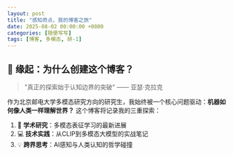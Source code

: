 ```yaml
---
layout: post
title: "感知奇点，我的博客之旅"
date: 2025-08-02 00:00:00 +0800
categories: [随便写写]
tags: [博客, 多模态, 研-1]
---
```


## 🌌 缘起：为什么创建这个博客？
> "真正的探索始于认知边界的突破" —— 亚瑟·克拉克

作为北京邮电大学多模态研究方向的研究生，我始终被一个核心问题驱动：**机器如何像人类一样理解世界？** 这个博客将记录我的三重探索：
1. 🔬 **学术研究**：多模态表征学习的最新进展
2. 💻 **技术实践**：从CLIP到多模态大模型的实战笔记
3. 💡 **跨界思考**：AI感知与人类认知的哲学碰撞
